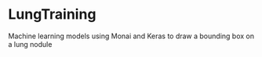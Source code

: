 # LungTraining
Machine learning models using Monai and Keras to draw a bounding box on a lung nodule
